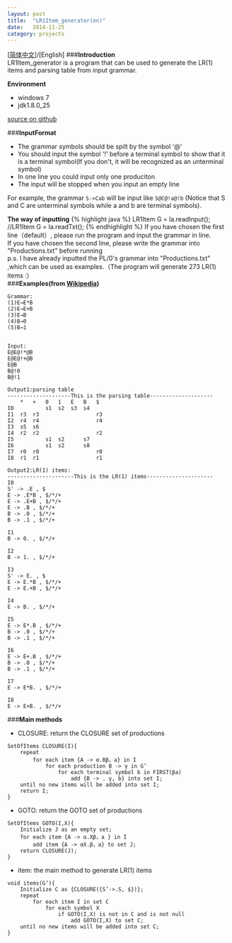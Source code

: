 ```yaml
---
layout: post
title:  "LR1Item_generator(en)"
date:   2014-11-25
category: projects
---
```

[<a href="../LR1Item-generator/">简体中文</a>]/[English]
###**Introduction**  
LR1Item_generator is a program that can be used to generate the LR(1) items and parsing table from input grammar.  

**Environment**  

- windows 7
- jdk1.8.0_25

<a href="https://github.com/songsongdahu/LR1Item_generator">source on github</a>  

###**InputFormat**  
- The grammar symbols should be spilt by the symbol '@'
- You should input the symbol '!' before a terminal symbol to show that it is a terminal symbol(If you don't, it will be recognized as an unterminal symbol)
- In one line you could input only one produciton
- The input will be stopped when you input an empty line

For example, the grammar <code>S->Cab</code> will be input like <code>S@C@!a@!b</code> (Notice that S and C are unterminal symbols while a and b are terminal symbols).  
  
**The way of inputting**
{% highlight java %}
LR1Item G = la.readInput();
//LR1Item G = la.readTxt();
{% endhighlight %}
If you have chosen the first line（default）, please run the program and input the grammar in line.  
If you have chosen the second line, please write the grammar into "Productions.txt" before running   
p.s. I have already inputted the PL/0's grammar into "Productions.txt" ,which can be used as examples.（The program will generate 273 LR(1) items :）  
###**Examples(from <a href="http://ja.wikipedia.org/wiki/LR%E6%B3%95" target="_blank">Wikipedia</a>)**
<pre><code>Grammar:
(1)E→E*B
(2)E→E+B
(3)E→B
(4)B→0
(5)B→1


Input:
E@E@!*@B
E@E@!+@B
E@B
B@!0
B@!1

Output1:parsing table  
--------------------This is the parsing table--------------------
	*	+	0	1	E	B	$
I0			s1	s2	s3	s4	
I1	r3	r3					r3
I2	r4	r4					r4
I3	s5	s6					
I4	r2	r2					r2
I5			s1	s2		s7	
I6			s1	s2		s8	
I7	r0	r0					r0
I8	r1	r1					r1

Output2:LR(1) items:
---------------------This is the LR(1) items---------------------
I0
S' -> .E , $
E -> .E*B , $/*/+
E -> .E+B , $/*/+
E -> .B , $/*/+
B -> .0 , $/*/+
B -> .1 , $/*/+

I1
B -> 0. , $/*/+

I2
B -> 1. , $/*/+

I3
S' -> E. , $
E -> E.*B , $/*/+
E -> E.+B , $/*/+

I4
E -> B. , $/*/+

I5
E -> E*.B , $/*/+
B -> .0 , $/*/+
B -> .1 , $/*/+

I6
E -> E+.B , $/*/+
B -> .0 , $/*/+
B -> .1 , $/*/+

I7
E -> E*B. , $/*/+

I8
E -> E+B. , $/*/+
</code></pre>

###**Main methods**  
- CLOSURE: return the CLOSURE set of productions
<pre><code>SetOfItems CLOSURE(I){
    repeat
        for each item {A -> α.Bβ，a} in I
            for each production B -> γ in G’
                for each terminal symbol b in FIRST(βa)
                    add {B -> . γ, b} into set I;
    until no new items will be added into set I;
    return I;
}
</code></pre>

- GOTO: return the GOTO set of productions
<pre><code>SetOfItems GOTO(I,X){
    Initialize J as an empty set;
    for each item {A -> α.Xβ，a } in I
        add item {A -> αX.β，a} to set J;
    return CLOSURE(J);
}
</code></pre>

- item: the main method to generate LR(1) items
<pre><code>void items(G’){
    Initialize C as {CLOSURE({S’->.S, $})};
    repeat
        for each item I in set C
            for each symbol X
                if GOTO(I,X) is not in C and is not null
                    add GOTO(I,X) to set C;
    until no new items will be added into set C;
}
</code></pre>